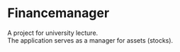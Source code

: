 # Financemanager

A project for university lecture.  
The application serves as a manager for assets (stocks).
